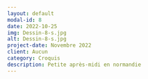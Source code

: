 ```yaml
---
layout: default
modal-id: 8
date: 2022-10-25
img: Dessin-8-s.jpg
alt: Dessin-8-s.jpg
project-date: Novembre 2022
client: Aucun
category: Croquis
description: Petite après-midi en normandie
---
```

